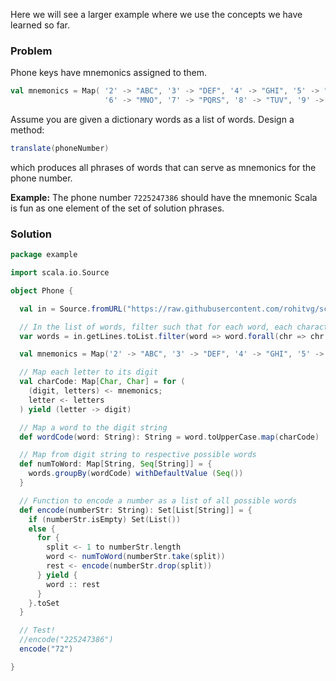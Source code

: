 Here we will see a larger example where we use the concepts we have learned so far.

### Problem

Phone keys have mnemonics assigned to them.
```scala
val mnemonics = Map( '2' -> "ABC", '3' -> "DEF", '4' -> "GHI", '5' -> "JKL", 
                     '6' -> "MNO", '7' -> "PQRS", '8' -> "TUV", '9' -> "WXYZ")
```
Assume you are given a dictionary words as a list of words. Design a method:
```scala
translate(phoneNumber)
```
which produces all phrases of words that can serve as mnemonics for the phone number.

**Example:** The phone number `7225247386` should have the mnemonic Scala is fun as one element of the set of solution phrases.

### Solution

```scala
package example

import scala.io.Source

object Phone {

  val in = Source.fromURL("https://raw.githubusercontent.com/rohitvg/scala-principles-1/master/resources/data/linuxwords.txt")

  // In the list of words, filter such that for each word, each character is a letter (since our map only consists of letters and no special characters.
  var words = in.getLines.toList.filter(word => word.forall(chr => chr.isLetter))

  val mnemonics = Map('2' -> "ABC", '3' -> "DEF", '4' -> "GHI", '5' -> "JKL", '6' -> "MNO", '7' -> "PQRS", '8' -> "TUV", '9' -> "WXYZ")

  // Map each letter to its digit
  val charCode: Map[Char, Char] = for (
    (digit, letters) <- mnemonics;
    letter <- letters
  ) yield (letter -> digit)

  // Map a word to the digit string
  def wordCode(word: String): String = word.toUpperCase.map(charCode)

  // Map from digit string to respective possible words
  def numToWord: Map[String, Seq[String]] = {
    words.groupBy(wordCode) withDefaultValue (Seq())
  }

  // Function to encode a number as a list of all possible words
  def encode(numberStr: String): Set[List[String]] = {
    if (numberStr.isEmpty) Set(List())
    else {
      for {
        split <- 1 to numberStr.length
        word <- numToWord(numberStr.take(split))
        rest <- encode(numberStr.drop(split))
      } yield {
        word :: rest
      }
    }.toSet
  }

  // Test!
  //encode("225247386")
  encode("72")

}
```